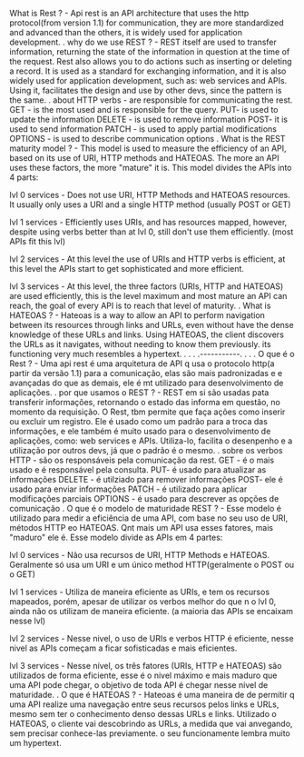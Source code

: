 What is Rest ? -
Api rest is an API architecture that uses the http protocol(from version 1.1) for communication, they are more standardized and advanced than
the others, it is widely used for application development.
.
why do we use REST ? -
REST itself are used to transfer information, returning the state of the information in question at the time of the request.
Rest also allows you to do actions such as inserting or deleting a record.
It is used as a standard for exchanging information, and it is also widely used for application development,
such as: web services and APIs.
Using it, facilitates the design and use by other devs, since the pattern is the same.
.
about HTTP verbs -
are responsible for communicating the rest.
GET - is the most used and is responsible for the query.
PUT- is used to update the information
DELETE - is used to remove information
POST- it is used to send information
PATCH - is used to apply partial modifications
OPTIONS - is used to describe communication options
.
What is the REST maturity model ? -
This model is used to measure the efficiency of an API, based on its use of URI, HTTP methods and HATEOAS.
The more an API uses these factors, the more "mature" it is. This model divides the APIs into 4 parts:

lvl 0 services - Does not use URI, HTTP Methods and HATEOAS resources.
It usually only uses a URI and a single HTTP method (usually POST or GET)

lvl 1 services - Efficiently uses URIs, and has resources mapped, however, despite using verbs
better than at lvl 0, still don't use them efficiently. (most APIs fit this lvl)

lvl 2 services - At this level the use of URIs and HTTP verbs is efficient, at this level the APIs start to get sophisticated
and more efficient.

lvl 3 services - At this level, the three factors (URIs, HTTP and HATEOAS) are used efficiently, this is the level
maximum and most mature an API can reach, the goal of every API is to reach that level of maturity.
.
What is HATEOAS ? -
Hateoas is a way to allow an API to perform navigation between its resources through links and URLs, even without
have the dense knowledge of these URLs and links.
Using HATEOAS, the client discovers the URLs as it navigates, without needing to know them previously.
its functioning very much resembles a hypertext.
.
.
.
.-----------.
.
.
.
O que é o Rest ? - 
Uma api rest é uma arquitetura de API q usa o protocolo http(a partir da versão 1.1) para a comunicação, elas são mais padronizadas e e avançadas do que
as demais, ele é mt utilizado para desenvolvimento de aplicações.
.
por que usamos o REST ? -
REST em si são usadas pata transferir informações, retornando o estado das informa em questão, no momento da requisição.
O Rest, tbm permite que faça ações como inserir ou excluir um registro.
Ele é usado como um padrão para a troca das informações, e ele também é muito usado para o desenvolvimento de aplicações,
como: web services e APIs.
Utiliza-lo, facilita o desenpenho e a utilização por outros devs, já que o padrão é o mesmo.
.
sobre os verbos HTTP -
são os responsáveis pela comunicação da rest.
GET - é o mais usado e é responsável pela consulta.
PUT- é usado para atualizar as informações
DELETE - é utilziado para remover informações
POST- ele é usado para enviar informações
PATCH - é utilizado para aplicar modificações parciais
OPTIONS - é usado para descrever as opções de comunicação
.
O que é o modelo de maturidade REST ? -
Esse modelo é utilizado para medir a eficiência de uma API, com base no seu uso de URI, métodos HTTP eo HATEOAS.
Qnt mais um API usa esses fatores, mais "maduro" ele é. Esse modelo divide as APIs em 4 partes:

lvl 0 services - Não usa recursos de URI, HTTP Methods e HATEOAS.
Geralmente só usa um URI e um único method HTTP(geralmente o POST ou o GET)

lvl 1 services - Utiliza de maneira eficiente as URIs, e tem os recursos mapeados, porém, apesar de utilizar os verbos
melhor do que n o lvl 0, ainda não os utilizam de maneira eficiente. (a maioria das APIs se encaixam nesse lvl)

lvl 2 services - Nesse nivel, o uso de URIs e verbos HTTP é eficiente, nesse nivel as APIs começam a ficar sofisticadas
e mais eficientes.

lvl 3 services - Nesse nível, os três fatores (URIs, HTTP e HATEOAS) são utilizados de forma eficiente, esse é o nivel
máximo e mais maduro que uma API pode chegar, o objetivo de toda API é chegar nesse nivel de maturidade.
.
O que é HATEOAS ? -
Hateoas é uma maneira de de permitir q uma API realize uma navegação entre seus recursos pelos links e URLs, mesmo sem
ter o conhecimento denso dessas URLs e links.
Utilizado o HATEOAS, o cliente vai descobrindo as URLs, a medida que vai anvegando, sem precisar conhece-las previamente.
o seu funcionamente lembra muito um hypertext.

